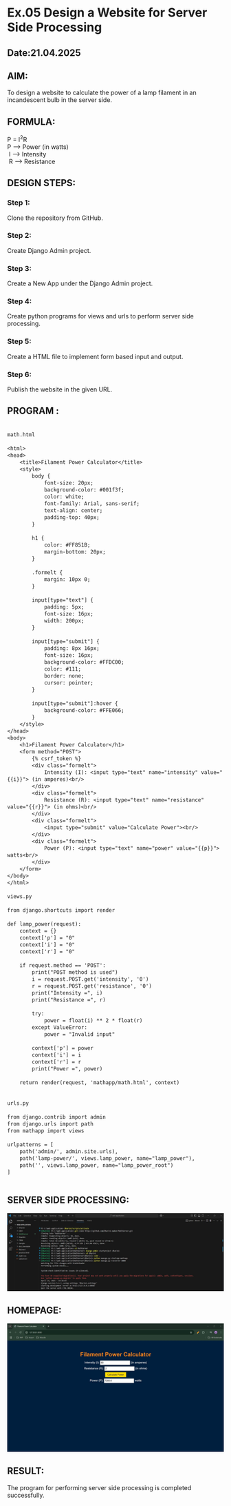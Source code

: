 # Ex.05 Design a Website for Server Side Processing
## Date:21.04.2025

## AIM:
 To design a website to calculate the power of a lamp filament in an incandescent bulb in the server side. 


## FORMULA:
P = I<sup>2</sup>R
<br> P --> Power (in watts)
<br> I --> Intensity
<br> R --> Resistance

## DESIGN STEPS:

### Step 1:
Clone the repository from GitHub.

### Step 2:
Create Django Admin project.

### Step 3:
Create a New App under the Django Admin project.

### Step 4:
Create python programs for views and urls to perform server side processing.

### Step 5:
Create a HTML file to implement form based input and output.

### Step 6:
Publish the website in the given URL.

## PROGRAM :

```

math.html

<html>
<head>
    <title>Filament Power Calculator</title>
    <style>
        body {
            font-size: 20px;
            background-color: #001f3f;
            color: white;
            font-family: Arial, sans-serif;
            text-align: center;
            padding-top: 40px;
        }

        h1 {
            color: #FF851B;
            margin-bottom: 20px;
        }

        .formelt {
            margin: 10px 0;
        }

        input[type="text"] {
            padding: 5px;
            font-size: 16px;
            width: 200px;
        }

        input[type="submit"] {
            padding: 8px 16px;
            font-size: 16px;
            background-color: #FFDC00;
            color: #111;
            border: none;
            cursor: pointer;
        }

        input[type="submit"]:hover {
            background-color: #FFE066;
        }
    </style>
</head>
<body>
    <h1>Filament Power Calculator</h1>
    <form method="POST">
        {% csrf_token %}
        <div class="formelt">
            Intensity (I): <input type="text" name="intensity" value="{{i}}"> (in amperes)<br/>
        </div>
        <div class="formelt">
            Resistance (R): <input type="text" name="resistance" value="{{r}}"> (in ohms)<br/>
        </div>
        <div class="formelt">
            <input type="submit" value="Calculate Power"><br/>
        </div>
        <div class="formelt">
            Power (P): <input type="text" name="power" value="{{p}}"> watts<br/>
        </div>
    </form>
</body>
</html>

views.py

from django.shortcuts import render

def lamp_power(request):
    context = {}
    context['p'] = "0"
    context['i'] = "0"
    context['r'] = "0"

    if request.method == 'POST':
        print("POST method is used")
        i = request.POST.get('intensity', '0')
        r = request.POST.get('resistance', '0')
        print("Intensity =", i)
        print("Resistance =", r)
        
        try:
            power = float(i) ** 2 * float(r)
        except ValueError:
            power = "Invalid input"

        context['p'] = power
        context['i'] = i
        context['r'] = r
        print("Power =", power)

    return render(request, 'mathapp/math.html', context)


urls.py

from django.contrib import admin
from django.urls import path
from mathapp import views

urlpatterns = [
    path('admin/', admin.site.urls),
    path('lamp-power/', views.lamp_power, name="lamp_power"),
    path('', views.lamp_power, name="lamp_power_root")
]


```

## SERVER SIDE PROCESSING:

![alt text](dharini/1.jpg)

## HOMEPAGE:

![alt text](dharini/2.jpg)

## RESULT:
The program for performing server side processing is completed successfully.
